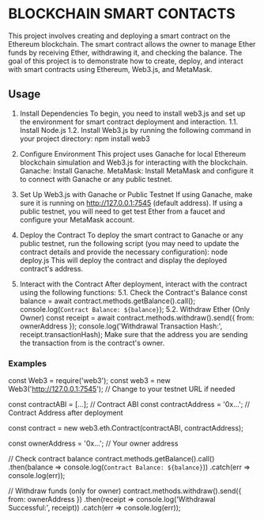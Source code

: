 # BLOCKCHAIN SMART CONTACTS

This project involves creating and deploying a smart contract on the Ethereum blockchain. The smart contract allows the owner to manage Ether funds by receiving Ether, withdrawing it, and checking the balance. The goal of this project is to demonstrate how to create, deploy, and interact with smart contracts using Ethereum, Web3.js, and MetaMask.

## Usage

1. Install Dependencies
To begin, you need to install web3.js and set up the environment for smart contract deployment and interaction.
1.1. Install Node.js
1.2. Install Web3.js by running the following command in your project directory:
npm install web3

2. Configure Environment
This project uses Ganache for local Ethereum blockchain simulation and Web3.js for interacting with the blockchain.
Ganache: Install Ganache.
MetaMask: Install MetaMask and configure it to connect with Ganache or any public testnet.

3. Set Up Web3.js with Ganache or Public Testnet
If using Ganache, make sure it is running on http://127.0.0.1:7545 (default address).
If using a public testnet, you will need to get test Ether from a faucet and configure your MetaMask account.

4. Deploy the Contract
To deploy the smart contract to Ganache or any public testnet, run the following script (you may need to update the contract details and provide the necessary configuration):
node deploy.js
This will deploy the contract and display the deployed contract's address.

5. Interact with the Contract
After deployment, interact with the contract using the following functions:
5.1. Check the Contract's Balance
const balance = await contract.methods.getBalance().call();
console.log(`Contract Balance: ${balance}`);
5.2. Withdraw Ether (Only Owner)
const receipt = await contract.methods.withdraw().send({ from: ownerAddress });
console.log('Withdrawal Transaction Hash:', receipt.transactionHash);
Make sure that the address you are sending the transaction from is the contract's owner.

### Examples

const Web3 = require('web3');
const web3 = new Web3('http://127.0.0.1:7545'); // Change to your testnet URL if needed

const contractABI = [...]; // Contract ABI
const contractAddress = '0x...'; // Contract Address after deployment

const contract = new web3.eth.Contract(contractABI, contractAddress);

const ownerAddress = '0x...'; // Your owner address

// Check contract balance
contract.methods.getBalance().call()
  .then(balance => console.log(`Contract Balance: ${balance}`))
  .catch(err => console.log(err));

// Withdraw funds (only for owner)
contract.methods.withdraw().send({ from: ownerAddress })
  .then(receipt => console.log('Withdrawal Successful:', receipt))
  .catch(err => console.log(err));

